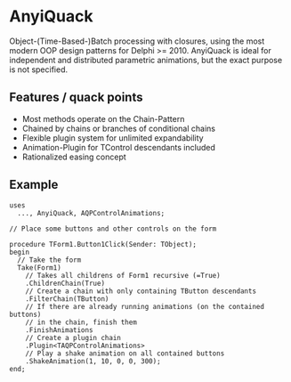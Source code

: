 # AnyiQuack
Object-(Time-Based-)Batch processing with closures, using the most modern OOP design patterns for Delphi >= 2010. 
AnyiQuack is ideal for independent and distributed parametric animations, but the exact purpose is not specified.

## Features / quack points
* Most methods operate on the Chain-Pattern
* Chained by chains or branches of conditional chains
* Flexible plugin system for unlimited expandability
* Animation-Plugin for TControl descendants included
* Rationalized easing concept

## Example
```delphi
uses
  ..., AnyiQuack, AQPControlAnimations;
  
// Place some buttons and other controls on the form

procedure TForm1.Button1Click(Sender: TObject);
begin
  // Take the form 
  Take(Form1) 
    // Takes all childrens of Form1 recursive (=True)
    .ChildrenChain(True) 
    // Create a chain with only containing TButton descendants
    .FilterChain(TButton) 
    // If there are already running animations (on the contained buttons) 
    // in the chain, finish them
    .FinishAnimations 
    // Create a plugin chain
    .Plugin<TAQPControlAnimations> 
    // Play a shake animation on all contained buttons
    .ShakeAnimation(1, 10, 0, 0, 300); 
end;

```
